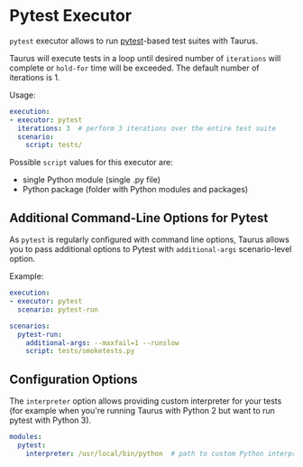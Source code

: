 # Pytest Executor

`pytest` executor allows to run [pytest](https://docs.pytest.org/en/latest/)-based test suites with Taurus.

Taurus will execute tests in a loop until desired number of `iterations` will complete or `hold-for` time
will be exceeded. The default number of iterations is 1.

Usage:
```yaml
execution:
- executor: pytest
  iterations: 3  # perform 3 iterations over the entire test suite
  scenario:
    script: tests/
```

Possible `script` values for this executor are:
- single Python module (single .py file)
- Python package (folder with Python modules and packages)

## Additional Command-Line Options for Pytest

As `pytest` is regularly configured with command line options, Taurus allows you to pass additional
options to Pytest with `additional-args` scenario-level option.

Example:
```yaml
execution:
- executor: pytest
  scenario: pytest-run

scenarios:
  pytest-run:
    additional-args: --maxfail=1 --runslow
    script: tests/smoketests.py
```

## Configuration Options

The `interpreter` option allows providing custom interpreter for your tests
(for example when you're running Taurus with Python 2 but want to run pytest with Python 3).

```yaml
modules:
  pytest:
    interpreter: /usr/local/bin/python  # path to custom Python interpreter
```
